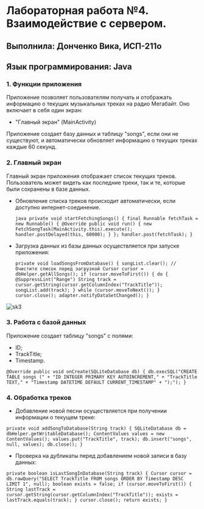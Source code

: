 # Лабораторная работа №4. Взаимодействие с сервером.
## Выполнила: Донченко Вика, ИСП-211о
## Язык программирования: Java

### 1. Функции приложения
Приложение позволяет пользователям получать и отображать информацию о текущих музыкальных треках на радио Мегабайт. Оно включает в себя один экран:

- "Главный экран" (MainActivity)

Приложение создает базу данных и таблицу "songs", если они не существуют, и автоматически обновляет информацию о текущих треках каждые 60 секунд.

### 2. Главный экран
Главный экран приложения отображает список текущих треков. Пользователь может видеть как последние треки, так и те, которые были сохранены в базе данных.

- Обновление списка треков происходит автоматически, если доступно интернет-соединение.
  
  `java
  private void startFetchingSongs() {
  final Runnable fetchTask = new Runnable() {
  @Override
  public void run() {
  new FetchSongTask(MainActivity.this).execute();
  handler.postDelayed(this, 60000);
  }
  };
  handler.post(fetchTask);
  }`
- Загрузка данных из базы данных осуществляется при запуске приложения:
  
  `private void loadSongsFromDatabase() {
  songList.clear(); // Очистите список перед загрузкой
  Cursor cursor = dbHelper.getAllSongs();
  if (cursor.moveToFirst()) {
  do {
  @SuppressLint("Range") String track = cursor.getString(cursor.getColumnIndex("TrackTitle"));
  songList.add(track);
  } while (cursor.moveToNext());
  }
  cursor.close();
  adapter.notifyDataSetChanged();
  }`

![sk3](https://github.com/user-attachments/assets/a7fe66d4-1733-4a35-bef8-5e1e0df798a6)

### 3. Работа с базой данных
Приложение создает таблицу "songs" с полями:
- ID;
- TrackTitle;
- Timestamp.
  
`@Override
public void onCreate(SQLiteDatabase db) {
db.execSQL("CREATE TABLE songs (" +
"ID INTEGER PRIMARY KEY AUTOINCREMENT," +
"TrackTitle TEXT," +
"Timestamp DATETIME DEFAULT CURRENT_TIMESTAMP" +
");");
}`

### 4. Обработка треков
- Добавление новой песни осуществляется при получении информации о текущем треке:
  
`private void addSongToDatabase(String track) {
SQLiteDatabase db = dbHelper.getWritableDatabase();
ContentValues values = new ContentValues();
values.put("TrackTitle", track);
db.insert("songs", null, values);
db.close();
}`
- Проверка на дубликаты перед добавлением новой записи в базу данных:
  
`private boolean isLastSongInDatabase(String track) {
Cursor cursor = db.rawQuery("SELECT TrackTitle FROM songs ORDER BY Timestamp DESC LIMIT 1", null);
boolean exists = false;
if (cursor.moveToFirst()) {
String lastTrack = cursor.getString(cursor.getColumnIndex("TrackTitle"));
exists = lastTrack.equals(track);
}
cursor.close();
return exists;
}`
